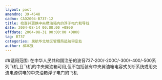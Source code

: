 ```yaml
---
layout: post
amendno: 39-4548
cadno: CAD2004-B737-12
title: 检查并更换中央燃油箱内的浮子电门和导线
date: 2004-08-14 00:00:00 +0800
effdate: 2004-08-31 00:00:00 +0800
tag: B737
categories: 民航华北地区管理局适航审定处
author: 柳本强
---
```


##适用范围:
在中华人民共和国注册的波音737-200/-200C/-300/-400/-500系列飞机,且飞机的中央翼油箱可用,但不包括装有中央翼油箱电容式关断系统或用交流电源供电的中央油箱浮子电门的飞机


